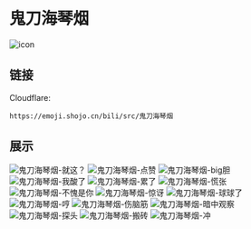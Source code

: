 # 鬼刀海琴烟
![icon](https://emoji.shojo.cn/bili/src/鬼刀海琴烟/icon.png)
## 链接
Cloudflare:
```
https://emoji.shojo.cn/bili/src/鬼刀海琴烟
```
## 展示
![鬼刀海琴烟-就这？](https://emoji.shojo.cn/bili/src/鬼刀海琴烟/鬼刀海琴烟-就这？.png)
![鬼刀海琴烟-点赞](https://emoji.shojo.cn/bili/src/鬼刀海琴烟/鬼刀海琴烟-点赞.png)
![鬼刀海琴烟-big胆](https://emoji.shojo.cn/bili/src/鬼刀海琴烟/鬼刀海琴烟-big胆.png)
![鬼刀海琴烟-我酸了](https://emoji.shojo.cn/bili/src/鬼刀海琴烟/鬼刀海琴烟-我酸了.png)
![鬼刀海琴烟-累了](https://emoji.shojo.cn/bili/src/鬼刀海琴烟/鬼刀海琴烟-累了.png)
![鬼刀海琴烟-慌张](https://emoji.shojo.cn/bili/src/鬼刀海琴烟/鬼刀海琴烟-慌张.png)
![鬼刀海琴烟-不愧是你](https://emoji.shojo.cn/bili/src/鬼刀海琴烟/鬼刀海琴烟-不愧是你.png)
![鬼刀海琴烟-惊讶](https://emoji.shojo.cn/bili/src/鬼刀海琴烟/鬼刀海琴烟-惊讶.png)
![鬼刀海琴烟-球球了](https://emoji.shojo.cn/bili/src/鬼刀海琴烟/鬼刀海琴烟-球球了.png)
![鬼刀海琴烟-哼](https://emoji.shojo.cn/bili/src/鬼刀海琴烟/鬼刀海琴烟-哼.png)
![鬼刀海琴烟-伤脑筋](https://emoji.shojo.cn/bili/src/鬼刀海琴烟/鬼刀海琴烟-伤脑筋.png)
![鬼刀海琴烟-暗中观察](https://emoji.shojo.cn/bili/src/鬼刀海琴烟/鬼刀海琴烟-暗中观察.png)
![鬼刀海琴烟-探头](https://emoji.shojo.cn/bili/src/鬼刀海琴烟/鬼刀海琴烟-探头.png)
![鬼刀海琴烟-搬砖](https://emoji.shojo.cn/bili/src/鬼刀海琴烟/鬼刀海琴烟-搬砖.png)
![鬼刀海琴烟-冲](https://emoji.shojo.cn/bili/src/鬼刀海琴烟/鬼刀海琴烟-冲.png)
